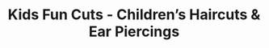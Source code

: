 ---
title: "Kids Fun Cuts - Children’s Haircuts & Ear Piercings"
url: /chino/kids-fun-cuts-childrens-haircuts-and-ear-piercings/
shop: hairdresser
---